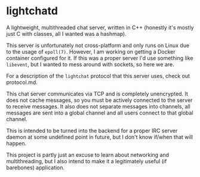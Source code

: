 # lightchatd

A lightweight, multithreaded chat server, written in C++ (honestly it's mostly just C with classes, all I wanted was a hashmap).

This server is unfortunately not cross-platform and only runs on Linux due to the usage of `epoll(7)`. However, I am working on getting a Docker container configured for it. If this was a proper server I'd use something like `libevent`, but I wanted to mess around with sockets, so here we are.

For a description of the `lightchat` protocol that this server uses, check out protocol.md.

This chat server communicates via TCP and is completely unencrypted. It does not cache messages, so you must be actively connected to the server to receive messages. It also does not separate messages into channels, all messages are sent into a global channel and all users connect to that global channel.

This is intended to be turned into the backend for a proper IRC server daemon at some undefined point in future, but I don't know if/when that will happen.

This project is partly just an excuse to learn about networking and multithreading, but I also intend to make it a legitimately useful (if barebones) application.